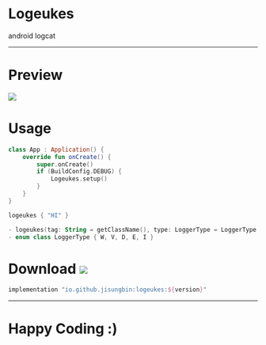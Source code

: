 # Logeukes

android logcat

---

# Preview

![](https://raw.githubusercontent.com/sungbin5304/PrettyLogger/master/images/PrettyLogger.png)

# Usage

```kotlin
class App : Application() {
    override fun onCreate() {
        super.onCreate()
        if (BuildConfig.DEBUG) {
            Logeukes.setup()
        }
    }
}
```

```kotlin
logeukes { "HI" }

- logeukes(tag: String = getClassName(), type: LoggerType = LoggerType.D, content: () -> Any?)
- enum class LoggerType { W, V, D, E, I }
```

# Download [![](https://img.shields.io/maven-central/v/io.github.jisungbin/logeukes)](https://search.maven.org/artifact/io.github.jisungbin/logeukes)

```groovy
implementation "io.github.jisungbin:logeukes:${version}"
```

---

# Happy Coding :)
